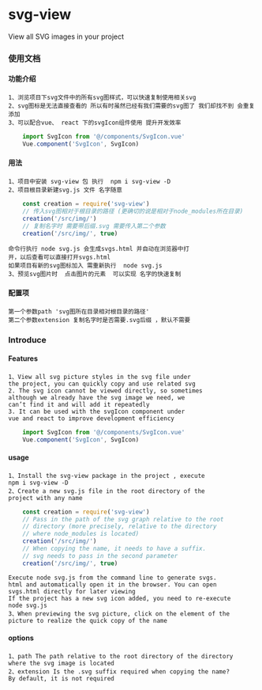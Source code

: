 # svg-view
View all SVG images in your project

### 使用文档

#### 功能介绍
    1、浏览项目下svg文件中的所有svg图样式，可以快速复制使用相关svg
    2、svg图标是无法直接查看的 所以有时虽然已经有我们需要的svg图了 我们却找不到 会重复添加
    3、可以配合vue、 react 下的svgIcon组件使用 提升开发效率
```javascript
    import SvgIcon from '@/components/SvgIcon.vue'
    Vue.component('SvgIcon', SvgIcon)
```
#### 用法
    1、项目中安装 svg-view 包 执行  npm i svg-view -D
    2、项目根目录新建svg.js 文件 名字随意
```javascript
    const creation = require('svg-view')
    // 传入svg图相对于根目录的路径 (更确切的说是相对于node_modules所在目录)
    creation('/src/img/')
    // 复制名字时 需要带后缀.svg 需要传入第二个参数
    creation('/src/img/', true)
```
    命令行执行 node svg.js 会生成svgs.html 并自动在浏览器中打
    开，以后查看可以直接打开svgs.html
    如果项目有新的svg图标加入 需重新执行  node svg.js
    3、预览svg图片时  点击图片的元素  可以实现 名字的快速复制

#### 配置项

    第一个参数path 'svg图所在目录相对根目录的路径'
    第二个参数extension 复制名字时是否需要.svg后缀 ，默认不需要

### Introduce

#### Features
    1、View all svg picture styles in the svg file under
    the project, you can quickly copy and use related svg
    2. The svg icon cannot be viewed directly, so sometimes
    although we already have the svg image we need, we
    can’t find it and will add it repeatedly
    3. It can be used with the svgIcon component under
    vue and react to improve development efficiency

```javascript
    import SvgIcon from '@/components/SvgIcon.vue'
    Vue.component('SvgIcon', SvgIcon)
```
#### usage
    1、Install the svg-view package in the project , execute
    npm i svg-view -D
    2、Create a new svg.js file in the root directory of the
    project with any name

```javascript
    const creation = require('svg-view')
    // Pass in the path of the svg graph relative to the root
    // directory (more precisely, relative to the directory
    // where node_modules is located)
    creation('/src/img/')
    // When copying the name, it needs to have a suffix.
    // svg needs to pass in the second parameter
    creation('/src/img/', true)
```
    Execute node svg.js from the command line to generate svgs.
    html and automatically open it in the browser. You can open
    svgs.html directly for later viewing
    If the project has a new svg icon added, you need to re-execute
    node svg.js
    3、When previewing the svg picture, click on the element of the
    picture to realize the quick copy of the name

#### options

    1、path The path relative to the root directory of the directory
    where the svg image is located
    2、extension Is the .svg suffix required when copying the name?
    By default, it is not required